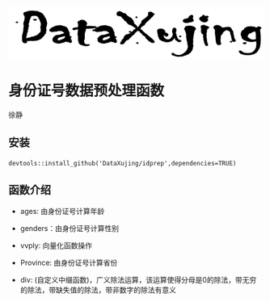 
![logo](pic/logo.png)

# 身份证号数据预处理函数

徐静

## 安装

`devtools::install_github('DataXujing/idprep',dependencies=TRUE)`

## 函数介绍

+ ages: 由身份证号计算年龄

+ genders：由身份证号计算性别

+ vvply: 向量化函数操作

+ Province: 由身份证号计算省份

+ div: (自定义中缀函数)，广义除法运算，该运算使得分母是0的除法，带无穷的除法，带缺失值的除法，带非数字的除法有意义

